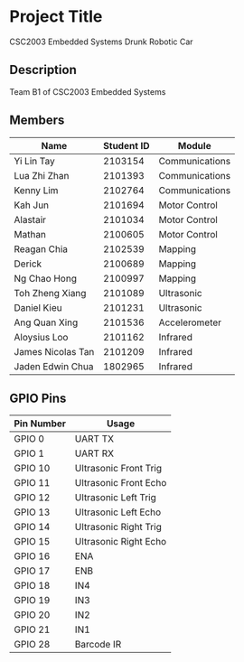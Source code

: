 # Project Title

CSC2003 Embedded Systems Drunk Robotic Car

## Description

Team B1 of CSC2003 Embedded Systems


## Members

| Name              | Student ID | Module          |
| ----------------- | ---------- | --------------- |
| Yi Lin Tay        | 2103154    | Communications  |
| Lua Zhi Zhan      | 2101393    | Communications  |
| Kenny Lim         | 2102764    | Communications  |
| Kah Jun           | 2101694    | Motor Control   |
| Alastair          | 2101034    | Motor Control   |
| Mathan            | 2100605    | Motor Control   |
| Reagan Chia       | 2102539    | Mapping         |
| Derick            | 2100689    | Mapping         |
| Ng Chao Hong      | 2100997    | Mapping         |
| Toh Zheng Xiang   | 2101089    | Ultrasonic      |
| Daniel Kieu       | 2101231    | Ultrasonic      |
| Ang Quan Xing     | 2101536    | Accelerometer   |
| Aloysius Loo      | 2101162    | Infrared        |
| James Nicolas Tan | 2101209    | Infrared        |
| Jaden Edwin Chua  | 1802965    | Infrared        |

## GPIO Pins

| Pin Number | Usage                 |
| ---------- | --------------------- |
| GPIO 0     | UART TX               |
| GPIO 1     | UART RX               |
| GPIO 10    | Ultrasonic Front Trig |
| GPIO 11    | Ultrasonic Front Echo |
| GPIO 12    | Ultrasonic Left Trig  |
| GPIO 13    | Ultrasonic Left Echo  |
| GPIO 14    | Ultrasonic Right Trig |
| GPIO 15    | Ultrasonic Right Echo |
| GPIO 16    | ENA                   |
| GPIO 17    | ENB                   |
| GPIO 18    | IN4                   |
| GPIO 19    | IN3                   |
| GPIO 20    | IN2                   |
| GPIO 21    | IN1                   |
| GPIO 28    | Barcode IR            |
